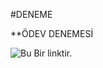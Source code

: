 #DENEME

**ÖDEV DENEMESİ

![Bu Bir linktir.](https://media.istockphoto.com/id/1126061036/tr/vekt%C3%B6r/u%C3%A7ak-simge-mavi-renk-1024-x-1024-inme-50px-scale200.jpg?s=1024x1024&w=is&k=20&c=Jo39NierFu0_e2b3FwtsWnSojMn22SJ3iEdx7pAsnTM=)
